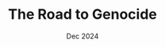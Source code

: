 ---
locale: en
dir: ltr
title: The Road to Genocide
description: How incitement from Israeli leaders led directly and deliberately to the continuing genocide of Palestinians in Gaza.
intent: Intent
titleWithHighlight: the road to <strong>genocide</strong>
chapters: Chapters
intro: Intro
starvation: Starvation
infrastructure: Infrastructure
displacement: Displacement
civilianHarm: Civilian Harm
end: Conclusion
scrollDown: Scroll Down
close: Close
about: About
producedBy: Produced By
visualizingPalestine: Visualizing Palestine
sources: Sources
sourcesDescription: You can view the full database of <a href="https://intent.law4palestine.org/">hundreds of genocidal statements</a> used in this piece, which were collected by <a href="https://law4palestine.org/">Law for Palestine</a>. We also provide a list of <a href="https://law4palestine.org/intent-the-road-to-genocide-sources/">all sources</a> used in this story.
vpTwitter: Visualizing Palestine on Twitter
vpInstagram: Visualizing Palestine on Instagram
vpFacebook: Visualizing Palestine on Facebook
aboutVP: Visualizing Palestine uses data and research to visually communicate Palestinian experiences to provoke narrative change.
aboutVP2: VP envisions a liberated future for Palestinians in a world free from oppression. <a href="https://visualizingpalestine.org/">Learn more</a>
date: Dec 2024
share: Share
takeAction: Take Action
shareAndTakeAction: Share &<br>Take Action
joinBDS: Join a campaign for <a href="https://bdsmovement.net/get-involved/join-a-bds-campaign" target="_blank">Boycott, Divestment, and Sanctions (BDS) </a> in your country.
facebook: Facebook
twitter: Twitter
email: Email
whatsApp: WhatsApp
reddit: Reddit
telegram: Telegram
linkedIn: LinkedIn
copyToClipboard: Copy to clipboard
copied: Copied!
couldNotCopy: Could not copy
madeBy: Made By
vpLogo: Visualizing Palestine Logo
researchBy: Based on<br>Research by
l4pLogo: Law for Palestine Logo
viewDatabase:  View the database of <a href="https://intent.law4palestine.org" target="_blank">hundreds of genocidal statements</a> used in this piece. Then join a <a href="https://bdsmovement.net/get-involved/join-a-bds-campaign" target="_blank">BDS campaign</a> in your country.
viewSources: Sources &<br>Credits
chapter1: Chapter I
chapter2: Chapter II
chapter3: Chapter III
chapter4: Chapter IV
introCrime: Under international law, the crime of genocide requires <strong>acts of genocide</strong> and the <strong>intent</strong> to destroy a group of people, or a part of that group.
introStatements: Israeli leaders have made and continue to make <strong>clear statements</strong> of their intent to commit genocide against Palestinians.
introRestraintsQuote: “I have <strong>removed all restraints</strong>, [you’re allowed to] attack everything”
introRestraintsName: Yoav Gallant
introRestraintsRole: Israeli Defense Minister
introRestraintsDate: Oct 9, 2023
introAmplified: This sentiment has been <strong>adopted and amplified</strong> by individual soldiers, journalists and public figures across Israeli society.
introDeserveQuote: “These people there [in Gaza] deserve death. A hard death, an agonizing death... There are <strong>no innocent people</strong> there.”
introDeserveName: Yehuda Shlezinger
introDeserveRole: Israeli Journalist
introDeserveDate: Apr 19, 2024
introJustify: These statements attempt to justify the destruction of all Palestinians as a <strong>group of people</strong>.
introConditions: Acts of genocide include killing or harming members of a group, inflicting <strong>conditions of life</strong> that will bring about its destruction, and more.
introConclude: Israel has starved the people of Gaza, destroyed life-sustaining infrastructure, and forcibly displaced and killed residents at a shocking rate, leading dozens of experts to conclude that Israel is committing genocide in Gaza.
introDatabase: The following examples of incitement, from a database of more than 400 statements, show Israel's <strong>intent to commit genocide</strong> in Gaza.
civHarmDescription: Israeli forces made Gaza the deadliest place in the world to be a child, journalist, health worker, or aid worker. The mass killing has been encouraged by Israelis at every level of society.
civHarmNationQuote: “It’s an <strong>entire nation</strong> out there that is responsible.”
civHarmNationName: Isaac Herzog
civHarmNationRole: Israeli President
civHarmNationDate: Oct 13, 2023
civHarmFamilies: In the first year of Israel's bombing campaign, more than 900 Palestinian families, from <strong>great-grandparents to infants</strong>, were killed in their entirety. Another 4,836 families were survived by one or two members.
civHarmAirwars: Airwars documented hundreds of attacks on family homes and residential towers in the first few weeks alone.
civHarmHerbawi: Israel bombed the Al-Herbawi family's home and adjacent residences, killing 34 civilians, including a 4-month old baby.
civHarmHerbawiDate: Oct 14, 2023
civHarmAqad: Israel bombed the Al-Aqad family’s home, killing 12 family members, including well-known poet Heba Abu Nada.
civHarmAqadDate: Oct 20, 2023
civHarmNaouq: Israel bombed the Al-Naouq family’s home, killing 21 family members. Nine remained trapped under the rubble.
civHarmNaouqDate: Oct 22, 2023
civHarmThousands: There are <strong>thousands of stories</strong> like these.
civHarmNoBigDealQuote: “When a 3-year-old girl is killed in a home in Gaza, it’s because someone in the army decided it <strong>wasn’t a big deal</strong> for her to be killed.”
civHarmNoBigDealName: Israeli Intelligence Officer
civHarmFreeFire: Families are also targeted by Israeli ground forces, who set up <strong>free-fire zones</strong> in areas where civilians are sheltering.
civHarmAbuSalah1: Six members of the Abu Salah family were gunned down December 6, 2023 by Israeli forces on their way back from the cemetery, where they had just buried their teenage nephew.
civHarmAbuSalah2: Their remains were bulldozed into a pile of rubbish and only discovered after Israeli forces left.
civHarmAbuSalahQuote: “There was total freedom of action... It’s permissible to shoot everyone, a young girl, an old woman.”
civHarmAbuSalahQuoteRole: Israeli Soldier
civHarmCampaign1: The Israeli military carried out "one of the most intense <strong>civilian punishment campaigns</strong> in history," according to military historian Robert Pape.
civHarmCampaign2: UNICEF estimated that 17,000 Palestinian children were <strong>orphaned</strong> or separated from their parents by February 2024.
civHarmCampaignQuote: “My most fervent dream is simply to stay alive.”
civHarmCampaignQuoteCite: Ahmad, 14
civHarmSurvivors: Palestinians who <strong>survived</strong> faced the destruction of their homes and families, injury, disease, and starvation.
civHarmBoyInGazaQuote: “A ten-year-old boy [in Gaza] is a <strong>terrorist</strong> in 6 to 7 years.”
civHarmBoyInGazaName: Nissim Maturin
civHarmBoyInGazaRole: Deputy Speaker of Knesset (Likud)
civHarmBoyInGazaDate: Nov 13, 2023
civHarmNothingLikeIt: "Dehumanizing statements like this have been translated into civilian harm so irrefutably shocking that some of the world’s largest humanitarian organizations declared: “<strong>We have seen nothing like the siege of Gaza</strong>.”"
starveDescription: “Never in post-war history had a population been made to go hungry so quickly and so completely as was the case for the 2.3 million Palestinians living in Gaza.”
starveDescriptionName: Michael Fakhri
starveDescriptionRole: UN Special Rapporteur on the Right to Food
starveSiegeQuote: “I have ordered a <strong>complete siege</strong> on the Gaza Strip. There will be no electricity, no food, no fuel, everything is closed.”
starveSiegeName: Yoav Gallant
starveSiegeRole: Israeli Defense Minister
starveSiegeDate: Oct 9, 2023
starveFamine1: Nine months after Gallant’s promise to cease the flow of life-saving essentials, UN experts declared a <strong>state of famine</strong> across all of Gaza.
starveFamine2: During this campaign of starvation, Israeli occupation forces (IOF) burned food stocks, destroyed agricultural land, bombed flour mills, greenhouses, bakeries, and fisheries, allowed Israeli settlers to destroy aid bound for Gaza, and carried out targeted attacks on both aid seekers and aid workers.
starveEnterGazaQuote: “The only thing that needs to enter Gaza is hundreds of tons of explosives by the Air Force, and <strong>not an ounce of humanitarian aid.</strong>”
starveEnterGazaName: Itamar Ben Gvir
starveEnterGazaRole: Israeli Minister of National Security
starveEnterGazaDate: Oct 17, 2023
starveFlour1: On February 29, 2024, a crowd of starving Palestinians gathered to meet an incoming aid convoy.
starveFlour2: “There was a sense of hope and even joy that we would get flour to take back to our families.”
starveFlour2Cite: Abdel Jalil Al-Fayoumi, 22
starveFlour3: Israeli forces opened fire, killing 112 people and injuring 760. Palestinians remember the attack as the <strong>flour massacre.</strong>
starveFlour4: “My 13-year-old cousin, Nidal, was shot dead while attempting to get a bag of flour from a truck.”
starveFlour4Cite: Salameh Rafiq Obeid, 22
starvePattern: The flour massacre represents a <strong>pattern of incidents</strong> of Israeli forces targeting desperate aid seekers in Gaza.
starveAmalekQuote: “There is no place for any humanitarian gestures — we must <strong>erase the memory of Amalek.</strong>”
starveAmalekName: Boaz Bismuth
starveAmalekRole: Member of the Israeli Knesset (Likud)
starveAmalekDate: Oct 16, 2023
starveAmalekDesc: In the Torah, the ancient Israelites were said to be commanded by God to destroy the people of “Amalek”.
starveWck1: On April 1, 2024,  a series of Israeli strikes targeted a World Central Kitchen aid convoy, killing 7 aid workers.
starveWck2: The attack forced the largest aid organizations to suspend their operations in Gaza at a point when 1.1 million people — or half the population of Gaza — were experiencing <strong>catastrophic levels of hunger</strong> and at least 28 children had died of starvation.
starveAidAttacks: The Israeli military has repeatedly attacked aid convoys and facilities, even when aid agencies shared their locations with the Israeli military.
starveAidWorkers: These attacks, combined with indiscriminate aerial bombardment, made Gaza the <strong>deadliest place in the world</strong> to be an aid worker. 
starveAidWorkersCount: At least 343 aid workers killed between Oct 7, 2023 and Dec 3, 2024.
starveAidWorkersCite: UN OCHA
starveCampaign: Children under five, pregnant or breastfeeding women, the elderly, and people with disabilities are at the highest risk from Israel’s <strong>campaign of starvation</strong>.
starveConditions: Israeli officials said they would weaponize food and they did, causing serious bodily and mental harm to Palestinians in Gaza and inflicting on them <strong>conditions of life</strong> intended to bring about their destruction as a group.
starveSucceedQuote: “Without <strong>hunger and thirst</strong> among the Gazan population, we will not succeed…”
starveSucceedName: Revital Gotliv
starveSucceedRole: Member of the Israeli Knesset (Likud)
starveSucceedDate: Oct 23, 2023
infraDescription: In five months, Israeli forces destroyed an estimated 70% of all civilian infrastructure in Gaza in one of the most destructive bombing campaigns in history.
infraMaxDamageQuote: “Right now we’re focused on what causes <strong>maximum damage</strong>.”
infraMaxDamageName: Daniel Hagari
infraMaxDamageRole: IDF spokesperson
infraMaxDamageDate: Oct 10, 2023
infraMostDestructive1: Three months after Israeli officials, legislators, and public figures called to “flatten,” “erase,” “burn,” and “destroy” Gaza, Israeli forces had carried out one of the <strong>most destructive bombing campaigns in history</strong>, according to military historians.
infraMostDestructive2: And it was just beginning.
infraRubble: Israeli forces didn’t spare a single life-sustaining sector in Gaza. Its housing, education, health, transportation, telecommunication, cultural, agricultural, and environmental systems <strong>all lie in rubble</strong>.
infraBurnGazaQuote: “All the preoccupation with whether or not there is internet in Gaza…We are too humane. <strong>Burn Gaza now</strong> no less!”
infraBurnGazaName: Nissim Vaturi
infraBurnGazaRole: Deputy Speaker of Knesset (Likud)
infraBurnGazaDate: Nov 17, 2023
infraBlackout: On October 27, 2023 Israel imposed a <strong>total blackout</strong> on Gaza, cutting all telecommunication and internet services.
infraBlackout2: Over the next 34 hours, Israeli forces carried out a series of <strong>deadly massacres</strong>, killing more than 1,000 Palestinians and leaving large swaths of Gaza in ruins.
infraResidence1: In one attack, Israeli airstrikes brought down a six-story residential building in central Gaza, killing at least 136 residents, including 54 children.
infraResidence2: Hatem Abdo’s 13-year-old son and two nephews, who were playing football in the street at the time, were among those killed.
infraFlattened1: During the blackout, Israel bombed high-rise blocks, public buildings, and critical infrastructure across Gaza, from Jabalia in the north to Rafah in the south.
infraFlattened2: “Don't know how to describe the damage... It's flattened, totally flattened to the ground. Nothing is the same, nothing is standing.”
infraFlattened2Cite: Anas Baba, Palestinian Journalist
infraConditions1: Israel's destruction of civilian infrastructure is part of a campaign to dismantle the <strong>conditions of life</strong> in Gaza.
infraConditions2: Nowhere is this clearer than in its persistent attacks on health facilities, which sustain not only present life, but also future life.
infraShifaQuote: “We are determined to destroy [Al-Shifa Hospital].”
infraShifaName: Ehud Barak
infraShifaRole: Former Israeli Prime Minister
infraShifaDate: Oct 20, 2023
infraShifaSiege1: Shortly after Barak’s statement, Israeli forces surrounded Gaza’s largest hospital, Al-Shifa, and held it <strong>under siege</strong>.
infraShifaSiege2: Hundreds of staff, 1,500 displaced people, and 600 patients, including 39 premature babies, were trapped inside.
infraShifaSiege3: The hospital went days without power.
infraShifaSiege4: “We lost the life of one baby today. Yesterday we lost two.”
infraShifaSiege4Cite: Dr. Marwan Abu Sada, Al-Shifa Hospital
infraShifaInvade1: Israel eventually invaded Al-Shifa, destroying much of its life-saving equipment and leaving large sections in ruins.
infraShifaInvade2: After Palestinians got the facility partially up and running, Israel invaded again a few months later.
infraShifaInvade3: “[Al-Shifa hospital] is now an empty shell with human graves.”
infraShifaInvade3Cite: Director-General, World Health Organization
infraHealthWorkers1: Israel has repeatedly killed, maimed, and arrested health workers in 568 separate attacks on sites of care.
infraHealthWorkers2: By June 1, 2024, 84% of health facilities in Gaza were damaged or destroyed. Less than half of all hospitals were partially functional, preventing Palestinians from accessing care amid bombardment, starvation, and disease.
infraAbsoluteDestructionQuote: “We must destroy Rafah, Nuseirat, and Deir al-Balah… There's no half-measure… <strong>absolute destruction</strong>.”
infraAbsoluteDestructionName: Bezalel Smotrich
infraAbsoluteDestructionRole: Israeli Minister of Finance
infraAbsoluteDestructionDate: Apr 29, 2024
infraCrime1: Israel's campaign of mass destruction embodies the crime of genocide.
infraCrime2: By striking at the very foundations of Palestinian society, it undermines their existence on the land and their ability to return home in the future.
displacementDescription: More than <strong>four out of five</strong> Palestinians in Gaza were driven from their homes by Israeli forces in the first two months of the genocide. Israeli leaders and public figures have called for their permanent exile.
displacementNoSanctuaryQuote: “The fighting will continue and expand to any place necessary in the Gaza Strip. There will be <strong>no sanctuary</strong> cities.”
displacementNoSanctuaryName: Benny Gantz
displacementNoSanctuaryRole: War Cabinet Member, Former Israeli Deputy Prime Minister and Minister of Defense
displacementNoSanctuaryDate: Nov 29, 2023
displacementDrivenAway: Two months after the Israeli military issued the first of dozens of mass displacement orders to residents of Gaza, 85% of the population had been <strong>driven from their homes</strong>, many being forced to move repeatedly.
displacementRemainers: Those who were <strong>unable or unwilling to leave</strong> north Gaza, or who tried to return to their homes, were labeled “accomplices in a terrorist organization” by the Israeli military and subjected to denial of aid, execution-style killings, and mass arbitrary arrests.
displacementAlAbsiFled: In October 2023, Mohammad Al-Absi fled with his family from their home in Jabalia refugee camp.
displacementUNSchool1: They sought shelter at the UN-run Al-Fakhoura school, but Israeli forces bombed it within weeks, killing two members of his family.
displacementUNSchool2: “Nowhere is safe in Gaza, not even our schools.”
displacementUNSchool2Cite: Tamara Alrifai, UNRWA
displacementUNSchool3: The Al-Absi family fled again, this time making the perilous journey south.
displacementSalahAlDin1: Salah Al-Din road, one of two routes from north to south Gaza, became known to Palestinians as a “<strong>death corridor</strong>”.
displacementSalahAlDin2: Palestinians evacuating south along the road have been arrested, shot at, and killed by Israeli forces, even though the army declared it a safe route.
displacementSalahAlDin3: “You can follow the orders so that you aren’t exposed to danger, but the danger will still reach you wherever you are.”
displacementSalahAlDin3Cite: Raji Al-Ajrami
displacementSolutionQuote: “We need <strong>all 2 million to leave</strong>. That's the solution for Gaza.”
displacementSolutionName: Ayelet Shaked
displacementSolutionRole: Former Israeli Minister of Interior
displacementSolutionDate: Nov 22, 2023
displacementWarehouse: Mohammad Al-Absi made it south with the surviving members of his family. They settled in a warehouse in Rafah before moving to a tent camp closer to a United Nations base.
displacementTentMassacre1: Days after they arrived at Tal al-Sultan camp, Israel bombed it, killing 45 Palestinians in what became known as the “<strong>tent massacre</strong>.”
displacementTentMassacre2: Many were burned alive in their tents.
displacementTentMassacre3: “All the children started screaming... The sound was terrifying.”
displacementTentMassacre3Cite: Umm Mohamed Al-Attar
displacementAlAbsiKilled1: The family could not afford transportation, so they settled in another camp nearby.
displacementAlAbsiKilled2: Two days later, on May 28, 2024, Israel bombed that camp, too, killing 15 members of the Al-Absi family.
displacementAlAbsiKilled3: “I felt helpless watching my family dying and not able to help them.”
displacementAlAbsiKilled3Cite: Mohammad Al-Absi
displacementSurvivors: Mohammad and his brother are the <strong>only surviving members</strong> of their family.
displacementSafeAreas1: The Israeli military has attacked displaced people in tents, hospitals, schools, mosques, churches, UN shelters, along evacuation routes, and in designated “safe” areas.
displacementSafeAreas2: “Have you ever felt like a toy, being played with left and right, east and west, pushed from one place to another – south to Khan Younis, out of Rafah, back to Khan Younis, then to Nuseirat, only to be driven out again?”
displacementSafeAreas2Cite: Maram Humaid
displacementExile: Israelis continue to demand that Palestinians be sent into <strong>permanent exile</strong>, continuing the Nakba.
displacementNoReturnQuote: “There is <strong>no return</strong> to the north [of Gaza], and there will not be.”
displacementNoReturnName: Itzik Cohen
displacementNoReturnRole: Brigadier General, Israeli Army
displacementNoReturnDate: Nov 5, 2024
endJustify: Israeli leaders sought to justify their genocidal intent through colonial tropes, racialized language, and the use of dehumanizing terms to describe <strong>Palestinians as a whole</strong>.
endDarknessQuote: “We are the people of the light, they are the <strong>people of darkness</strong>.”
endDarknessName: Benjamin Netanyahu
endDarknessRole: Israeli Prime Minister
endDarknessDate: Oct 25, 2023
endScholars1: Their rhetoric was so alarming that 800 scholars of genocide studies and international law immediately spoke out.
endScholars2: “Language used... appears to reproduce rhetoric and tropes associated with genocide and incitement to genocide.”
endScholars2Cite: Public Statement, 15 Oct 2023
endScholarsWarning: The warning of genocide scholars was <strong>borne out</strong> in the months of bombing, invasion, starvation, and mass displacement unleashed by Israel.
endICJ1: On January 26, 2024, the International Court of Justice ordered “<strong>immediate and effective measures</strong>” to protect Palestinians in Gaza from the risk of genocide.
endICJ2: Israeli leaders ignored the demand and <strong>belittled the court</strong>.
endICJQuote: “Whoever is looking for justice, will not find it on the leather chairs in The Hague.”
endICJName: Yoav Gallant
endICJRole: Minister of Defense
endICJDate: Jan 26, 2024
endContinued1: Israel continues to obstruct aid, commit war crimes, and use starvation as a weapon of war.
endContinued2: In November 2024, a United Nations investigation found Israel's war in Gaza was “consistent with the <strong>characteristics of genocide</strong>.”
endUninvolvedQuote: “There are no uninvolved people in Gaza... <strong>everyone is involved</strong>.”
endUninvolvedName: Rami Igra
endUninvolvedRole: Former Head, Mossad Hostages and MIA Unit
endUninvolvedDate: Feb 14, 2024
endCountDead1: As Israel's genocide rages on, it has become increasingly difficult to count the dead.
endCountDead2: Gaza's Ministry of Health reported 44,502 fatalities as of December 3, 2024, but experts project the direct and indirect death toll will be many times higher.
endConditions: Israel has shown the intent, capacity, and determination to permanently extinguish the <strong>conditions of life</strong> in Gaza.
endStop1: They will not stop without a broad campaign of boycotts, divestment and sanctions.
endStop2: Yet the US, UK, Germany, and other states continue to provide Israel with military, political and diplomatic protection. By doing so, they are <strong>complicit</strong> in Israel's genocide — defying international law, ignoring their own treaty obligations, and undermining their basic humanity.
endStop3: It's not too late to <strong>stop the genocide</strong>.
---